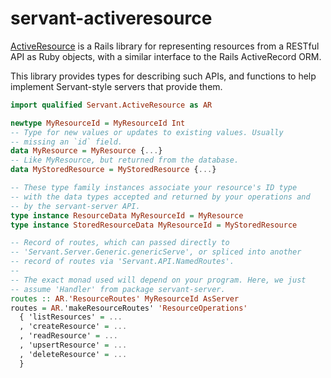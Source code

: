 # servant-activeresource

[ActiveResource](https://github.com/rails/activeresource) is a Rails
library for representing resources from a RESTful API as Ruby objects,
with a similar interface to the Rails ActiveRecord ORM.

This library provides types for describing such APIs, and functions to
help implement Servant-style servers that provide them.

```haskell
import qualified Servant.ActiveResource as AR

newtype MyResourceId = MyResourceId Int
-- Type for new values or updates to existing values. Usually
-- missing an `id` field.
data MyResource = MyResource {...}
-- Like MyResource, but returned from the database.
data MyStoredResource = MyStoredResource {...}

-- These type family instances associate your resource's ID type
-- with the data types accepted and returned by your operations and
-- by the servant-server API.
type instance ResourceData MyResourceId = MyResource
type instance StoredResourceData MyResourceId = MyStoredResource

-- Record of routes, which can passed directly to
-- 'Servant.Server.Generic.genericServe', or spliced into another
-- record of routes via 'Servant.API.NamedRoutes'.
--
-- The exact monad used will depend on your program. Here, we just
-- assume 'Handler' from package servant-server.
routes :: AR.'ResourceRoutes' MyResourceId AsServer
routes = AR.'makeResourceRoutes' 'ResourceOperations'
  { 'listResources' = ...
  , 'createResource' = ...
  , 'readResource' = ...
  , 'upsertResource' = ...
  , 'deleteResource' = ...
  }
```
